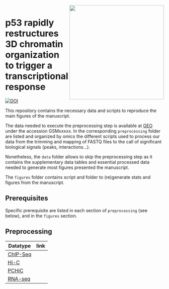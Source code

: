 <img src="https://github.com/JavierreLab/p53/assets/86778675/fca5a6f5-e09a-44a1-a12d-9e1fcc0d6299"  width="300" ALIGN="right">

# p53 rapidly restructures 3D chromatin organization to trigger a transcriptional response
[![DOI](https://zenodo.org/badge/DOI/10.5281/zenodo.8075024.svg)](https://doi.org/10.5281/zenodo.8075024)

This repository contains the necessary data and scripts to reproduce the main figures of the  manuscript.

The data needed to execute the preprocessing step is available at [GEO](https://www.ncbi.nlm.nih.gov/geo/) under the accession GSMxxxxx. In the corresponding `preprocessing` folder are listed and organized by omics the different scripts used to process our data from the trimming and mapping of FASTQ files to the call of significant biological signals (peaks, interactions...).

Nonetheless, the `data` folder allows to skip the preprocessing step as it contains the supplementary data tables and essential processed data needed to generate most figures presented the manuscript.

The `figures` folder contains script and folder to (re)generate stats and figures from the manuscript.  

## Prerequisites

Specific prerequisite are listed in each section of `preprocessing` (see below), and in the `figures` section.

## Preprocessing

| Datatype | link |
|----------|------|
| [ChIP-Seq](https://github.com/JavierreLab/p53/tree/aa33b51f82edaeaa61aa02ab13e4bae03e0c718e/preprocessing/ChIP) | |
| [Hi-C](https://github.com/JavierreLab/p53/tree/aa33b51f82edaeaa61aa02ab13e4bae03e0c718e/preprocessing/HiC) | |
| [PCHiC](https://github.com/JavierreLab/p53/tree/aa33b51f82edaeaa61aa02ab13e4bae03e0c718e/preprocessing/PCHiC)    | |
| [RNA-seq](https://github.com/JavierreLab/p53/tree/aa33b51f82edaeaa61aa02ab13e4bae03e0c718e/preprocessing/RNA)  | |
